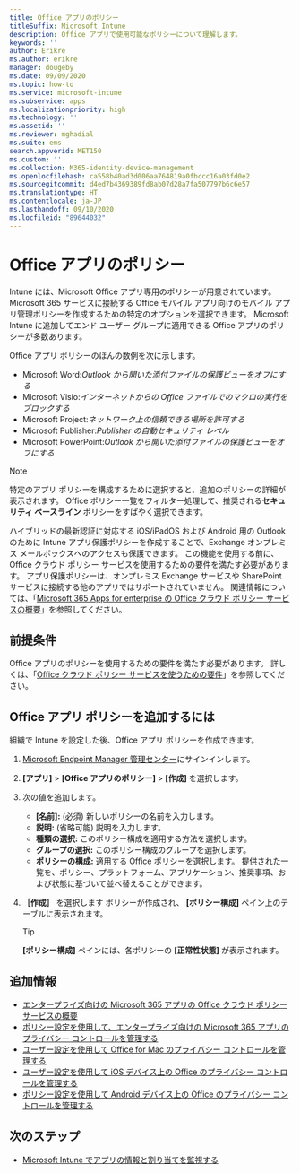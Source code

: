 ```yaml
---
title: Office アプリのポリシー
titleSuffix: Microsoft Intune
description: Office アプリで使用可能なポリシーについて理解します。
keywords: ''
author: Erikre
ms.author: erikre
manager: dougeby
ms.date: 09/09/2020
ms.topic: how-to
ms.service: microsoft-intune
ms.subservice: apps
ms.localizationpriority: high
ms.technology: ''
ms.assetid: ''
ms.reviewer: mghadial
ms.suite: ems
search.appverid: MET150
ms.custom: ''
ms.collection: M365-identity-device-management
ms.openlocfilehash: ca558b40ad3d006aa764819a0fbccc16a03fd0e2
ms.sourcegitcommit: d4ed7b4369389fd8ab07d28a7fa507797b6c6e57
ms.translationtype: HT
ms.contentlocale: ja-JP
ms.lasthandoff: 09/10/2020
ms.locfileid: "89644032"
---
```

# <a name="policies-for-office-apps"></a>Office アプリのポリシー

Intune には、Microsoft Office アプリ専用のポリシーが用意されています。 Microsoft 365 サービスに接続する Office モバイル アプリ向けのモバイル アプリ管理ポリシーを作成するための特定のオプションを選択できます。 Microsoft Intune に追加してエンド ユーザー グループに適用できる Office アプリのポリシーが多数あります。

Office アプリ ポリシーのほんの数例を次に示します。
- Microsoft Word:*Outlook から開いた添付ファイルの保護ビューをオフにする*
- Microsoft Visio:*インターネットからの Office ファイルでのマクロの実行をブロックする*
- Microsoft Project:*ネットワーク上の信頼できる場所を許可する*
- Microsoft Publisher:*Publisher の自動セキュリティ レベル*
- Microsoft PowerPoint:*Outlook から開いた添付ファイルの保護ビューをオフにする*

> [!NOTE]
> 特定のアプリ ポリシーを構成するために選択すると、追加のポリシーの詳細が表示されます。 Office ポリシー一覧をフィルター処理して、推奨される**セキュリティ ベースライン** ポリシーをすばやく選択できます。

ハイブリッドの最新認証に対応する iOS/iPadOS および Android 用の Outlook のために Intune アプリ保護ポリシーを作成することで、Exchange オンプレミス メールボックスへのアクセスも保護できます。 この機能を使用する前に、Office クラウド ポリシー サービスを使用するための要件を満たす必要があります。 アプリ保護ポリシーは、オンプレミス Exchange サービスや SharePoint サービスに接続する他のアプリではサポートされていません。 関連情報については、「[Microsoft 365 Apps for enterprise の Office クラウド ポリシー サービスの概要](https://docs.microsoft.com/deployoffice/overview-office-cloud-policy-service)」を参照してください。

## <a name="prerequisites"></a>前提条件

Office アプリのポリシーを使用するための要件を満たす必要があります。 詳しくは、「[Office クラウド ポリシー サービスを使うための要件](https://docs.microsoft.com/deployoffice/overview-office-cloud-policy-service#requirements-for-using-the-office-cloud-policy-service)」を参照してください。

## <a name="to-add-an-office-app-policy"></a>Office アプリ ポリシーを追加するには

組織で Intune を設定した後、Office アプリ ポリシーを作成できます。

1. [Microsoft Endpoint Manager 管理センター](https://go.microsoft.com/fwlink/?linkid=2109431)にサインインします。
2. **[アプリ]**  >  **[Office アプリのポリシー]**  >  **[作成]** を選択します。
3. 次の値を追加します。
    - **[名前]:** (必須) 新しいポリシーの名前を入力します。
    - **説明:** (省略可能) 説明を入力します。
    - **種類の選択:** このポリシー構成を適用する方法を選択します。
    - **グループの選択:** このポリシー構成のグループを選択します。
    - **ポリシーの構成:** 適用する Office ポリシーを選択します。 提供された一覧を、ポリシー、プラットフォーム、アプリケーション、推奨事項、および状態に基づいて並べ替えることができます。
4. **［作成］** を選択します ポリシーが作成され、 **[ポリシー構成]** ペイン上のテーブルに表示されます。

   > [!TIP]
   > **[ポリシー構成]** ペインには、各ポリシーの **[正常性状態]** が表示されます。

## <a name="additional-information"></a>追加情報

- [エンタープライズ向けの Microsoft 365 アプリの Office クラウド ポリシー サービスの概要](https://docs.microsoft.com/deployoffice/overview-office-cloud-policy-service)
- [ポリシー設定を使用して、エンタープライズ向けの Microsoft 365 アプリのプライバシー コントロールを管理する](https://docs.microsoft.com/deployoffice/privacy/manage-privacy-controls)
- [ユーザー設定を使用して Office for Mac のプライバシー コントロールを管理する](https://docs.microsoft.com/deployoffice/privacy/mac-privacy-preferences)
- [ユーザー設定を使用して iOS デバイス上の Office のプライバシー コントロールを管理する](https://docs.microsoft.com/deployoffice/privacy/ios-privacy-preferences)
- [ポリシー設定を使用して Android デバイス上の Office のプライバシー コントロールを管理する](https://docs.microsoft.com/deployoffice/privacy/android-privacy-controls)

## <a name="next-steps"></a>次のステップ

- [Microsoft Intune でアプリの情報と割り当てを監視する](apps-monitor.md)